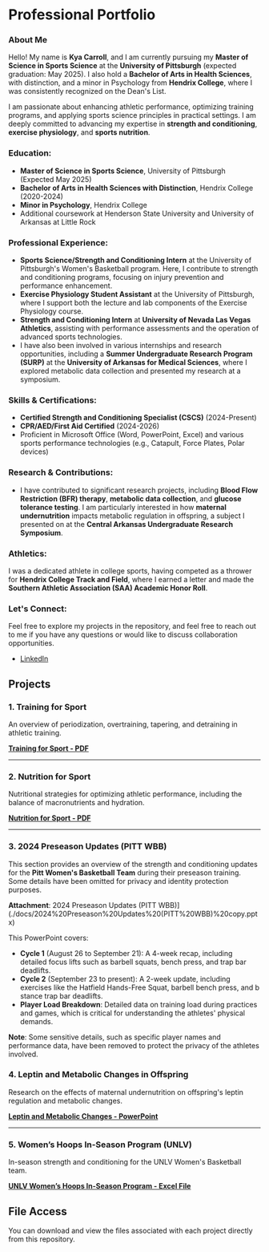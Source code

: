 
# Professional Portfolio
### About Me

Hello! My name is **Kya Carroll**, and I am currently pursuing my **Master of Science in Sports Science** at the **University of Pittsburgh** (expected graduation: May 2025). I also hold a **Bachelor of Arts in Health Sciences**, with distinction, and a minor in Psychology from **Hendrix College**, where I was consistently recognized on the Dean's List.

I am passionate about enhancing athletic performance, optimizing training programs, and applying sports science principles in practical settings. I am deeply committed to advancing my expertise in **strength and conditioning**, **exercise physiology**, and **sports nutrition**.

### Education:
- **Master of Science in Sports Science**, University of Pittsburgh (Expected May 2025)
- **Bachelor of Arts in Health Sciences with Distinction**, Hendrix College (2020-2024)
- **Minor in Psychology**, Hendrix College
- Additional coursework at Henderson State University and University of Arkansas at Little Rock

### Professional Experience:
- **Sports Science/Strength and Conditioning Intern** at the University of Pittsburgh's Women's Basketball program. Here, I contribute to strength and conditioning programs, focusing on injury prevention and performance enhancement.
- **Exercise Physiology Student Assistant** at the University of Pittsburgh, where I support both the lecture and lab components of the Exercise Physiology course.
- **Strength and Conditioning Intern** at **University of Nevada Las Vegas Athletics**, assisting with performance assessments and the operation of advanced sports technologies.
- I have also been involved in various internships and research opportunities, including a **Summer Undergraduate Research Program (SURP)** at the **University of Arkansas for Medical Sciences**, where I explored metabolic data collection and presented my research at a symposium.

### Skills & Certifications:
- **Certified Strength and Conditioning Specialist (CSCS)** (2024-Present)
- **CPR/AED/First Aid Certified** (2024-2026)
- Proficient in Microsoft Office (Word, PowerPoint, Excel) and various sports performance technologies (e.g., Catapult, Force Plates, Polar devices)

### Research & Contributions:
- I have contributed to significant research projects, including **Blood Flow Restriction (BFR) therapy**, **metabolic data collection**, and **glucose tolerance testing**. I am particularly interested in how **maternal undernutrition** impacts metabolic regulation in offspring, a subject I presented on at the **Central Arkansas Undergraduate Research Symposium**.

### Athletics:
I was a dedicated athlete in college sports, having competed as a thrower for **Hendrix College Track and Field**, where I earned a letter and made the **Southern Athletic Association (SAA) Academic Honor Roll**.

### Let's Connect:
Feel free to explore my projects in the repository, and feel free to reach out to me if you have any questions or would like to discuss collaboration opportunities.

- [LinkedIn](https://www.linkedin.com/in/kyacarroll/)


## Projects

### 1. Training for Sport
An overview of periodization, overtraining, tapering, and detraining in athletic training.

**[Training for Sport - PDF](./15.%20KA%20CH%2016%20Training%20for%20sport%20copy.pdf)**

---

### 2. Nutrition for Sport
Nutritional strategies for optimizing athletic performance, including the balance of macronutrients and hydration.

**[Nutrition for Sport - PDF](./17.%20KA%20CH%2017b%20Nutrition%20for%20sport%20copy.pdf)**

---

### 3. 2024 Preseason Updates (PITT WBB)

This section provides an overview of the strength and conditioning updates for the **Pitt Women's Basketball Team** during their preseason training. Some details have been omitted for privacy and identity protection purposes.

**Attachment**: 2024 Preseason Updates (PITT WBB)](./docs/2024%20Preseason%20Updates%20(PITT%20WBB)%20copy.pptx)

This PowerPoint covers:
- **Cycle 1** (August 26 to September 21): A 4-week recap, including detailed focus lifts such as barbell squats, bench press, and trap bar deadlifts.
- **Cycle 2** (September 23 to present): A 2-week update, including exercises like the Hatfield Hands-Free Squat, barbell bench press, and b stance trap bar deadlifts.
- **Player Load Breakdown**: Detailed data on training load during practices and games, which is critical for understanding the athletes' physical demands.

**Note**: Some sensitive details, such as specific player names and performance data, have been removed to protect the privacy of the athletes involved.

### 4. Leptin and Metabolic Changes in Offspring
Research on the effects of maternal undernutrition on offspring's leptin regulation and metabolic changes.

**[Leptin and Metabolic Changes - PowerPoint](./CarrollKya2023.pptx)**

---

### 5. Women’s Hoops In-Season Program (UNLV)
In-season strength and conditioning for the UNLV Women's Basketball team.

**[UNLV Women’s Hoops In-Season Program - Excel File](./Women's%20Hoops%20In%20season%20Program%20%28UNLV%29%20.xlsx)**

## File Access

You can download and view the files associated with each project directly from this repository.

